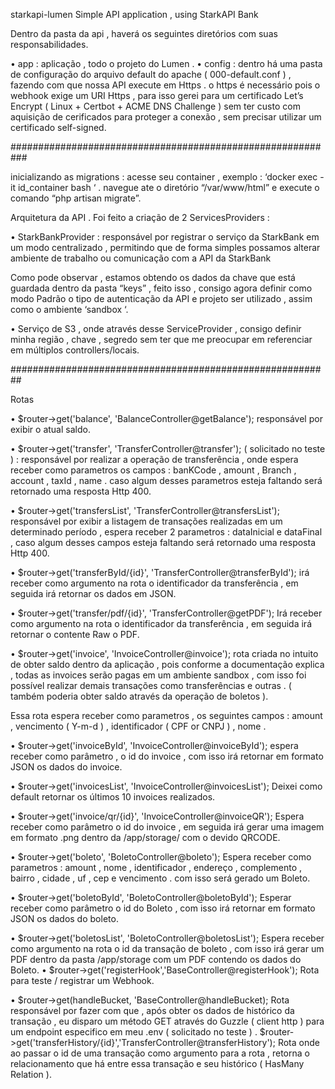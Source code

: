 starkapi-lumen
Simple API application , using StarkAPI Bank

Dentro da pasta da api , haverá os seguintes diretórios com suas responsabilidades. 

• app : aplicação , todo o projeto do Lumen .
• config : dentro há uma pasta de configuração do arquivo default do apache ( 000-default.conf ) , fazendo com que nossa API execute em Https . o https é necessário pois o webhook exige um URI Https , para isso gerei para um certificado Let’s Encrypt ( Linux + Certbot + ACME DNS Challenge ) sem ter custo com aquisição de cerificados para proteger a conexão , sem precisar utilizar um certificado self-signed.

###########################################################

inicializando as migrations : acesse seu container , exemplo : ‘docker exec -it id_container bash ‘ . navegue ate o diretório “/var/www/html” e execute o comando “php artisan migrate”.

Arquitetura da API . Foi feito a criação de 2 ServicesProviders : 

• StarkBankProvider : responsável por registrar o serviço da StarkBank em um modo centralizado , permitindo que de forma simples possamos alterar ambiente de trabalho ou comunicação com a API da StarkBank

Como pode observar , estamos obtendo os dados da chave que está guardada dentro da pasta “keys” , feito isso , consigo agora definir como modo Padrão o tipo de autenticação da API e projeto ser utilizado , assim como o ambiente ‘sandbox ‘.

• Serviço de S3 , onde através desse ServiceProvider , consigo definir minha região , chave , segredo sem ter que me preocupar em referenciar em múltiplos controllers/locais.

##########################################################

Rotas

• $router->get('balance', 'BalanceController@getBalance'); responsável por exibir o atual saldo.

• $router->get('transfer', 'TransferController@transfer'); ( solicitado no teste ) : responsável por realizar a operação de transferência , onde espera receber como parametros os campos : banKCode , amount , Branch , account , taxId , name . caso algum desses parametros esteja faltando será retornado uma resposta Http 400.

• $router->get('transfersList', 'TransferController@transfersList'); responsável por exibir a listagem de transações realizadas em um determinado período , espera receber 2 parametros : dataInicial e dataFinal , caso algum desses campos esteja faltando será retornado uma resposta Http 400.

• $router->get('transferById/{id}', 'TransferController@transferById'); irá receber como argumento na rota o identificador da transferência , em seguida irá retornar os dados em JSON.

• $router->get('transfer/pdf/{id}', 'TransferController@getPDF'); Irá receber como argumento na rota o identificador da transferência , em seguida irá retornar o contente Raw o PDF.

• $router->get('invoice', 'InvoiceController@invoice'); rota criada no intuito de obter saldo dentro da aplicação , pois conforme a documentação explica , todas as invoices serão pagas em um ambiente sandbox , com isso foi possível realizar demais transações como transferências e outras . ( também poderia obter saldo através da operação de boletos ).

Essa rota espera receber como parametros , os seguintes campos : amount , vencimento ( Y-m-d ) , identificador ( CPF or CNPJ ) , nome .

• $router->get('invoiceById', 'InvoiceController@invoiceById'); espera receber como parâmetro , o id do invoice , com isso irá retornar em formato JSON os dados do invoice.

• $router->get('invoicesList', 'InvoiceController@invoicesList'); Deixei como default retornar os últimos 10 invoices realizados.

• $router->get('invoice/qr/{id}', 'InvoiceController@invoiceQR'); Espera receber como parâmetro o id do invoice , em seguida irá gerar uma imagem em formato .png dentro da /app/storage/ com o devido QRCODE.

• $router->get('boleto', 'BoletoController@boleto'); Espera receber como parametros : amount , nome , identificador , endereço , complemento , bairro , cidade , uf , cep e vencimento . com isso será gerado um Boleto.

• $router->get('boletoById', 'BoletoController@boletoById'); Esperar receber como parâmetro o id do Boleto , com isso irá retornar em formato JSON os dados do boleto.

• $router->get('boletosList', 'BoletoController@boletosList'); Espera receber como argumento na rota o id da transação de boleto , com isso irá gerar um PDF dentro da pasta /app/storage com um PDF contendo os dados do Boleto. • $router->get('registerHook','BaseController@registerHook'); Rota para teste / registrar um Webhook.

• $router->get(handleBucket, 'BaseController@handleBucket); Rota responsável por fazer com que , após obter os dados de histórico da transação , eu disparo um método GET através do Guzzle ( client http ) para um endpoint especifico em meu .env ( solicitado no teste ) . $router->get('transferHistory/{id}','TransferController@transferHistory'); Rota onde ao passar o id de uma transação como argumento para a rota , retorna o relacionamento que há entre essa transação e seu histórico ( HasMany Relation ).
